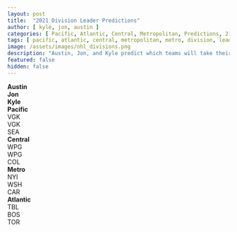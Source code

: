 ```yaml
---
layout: post
title:  "2021 Division Leader Predictions"
author: [ kyle, jon, austin ]
categories: [ Pacific, Atlantic, Central, Metropolitan, Predictions, 21-22 Season ]
tags: [ pacific, atlantic, central, metropolitan, metro, division, leaders, nhl, prediction, podcast ]
image: /assets/images/nhl_divisions.png
description: "Austin, Jon, and Kyle predict which teams will take their divisions. Someone (potentailly many someones) might have to eat their words by the end of the season."
featured: false
hidden: false
---
```


<div class="row">
  <div class="col-xl-12">
  <div class="row">
    <div class="col">
      <div></div>
    </div>
    <div class="col">
      <b>Austin</b>
    </div>
    <div class="col">
      <b>Jon</b>
    </div>
    <div class="col">
      <b>Kyle</b>
    </div>
  </div>
  <div class="row border-top">
    <div class="col-xl-2">
      <b>Pacific</b>
    </div>
    <div class="col">
      VGK
    </div>
    <div class="col">
      VGK
    </div>
    <div class="col">
      SEA
    </div>
  </div>
  <div class="row border-top">
    <div class="col-xl-2">
      <b>Central</b>
    </div>
    <div class="col">
      WPG
    </div>
    <div class="col">
      WPG
    </div>
    <div class="col">
      COL
    </div>
  </div>
  <div class="row border-top">
    <div class="col-xl-2">
      <b>Metro</b>
    </div>
    <div class="col">
      NYI
    </div>
    <div class="col">
      WSH
    </div>
    <div class="col">
      CAR
    </div>
  </div>
  <div class="row border-top">
    <div class="col-xl-2">
      <b>Atlantic</b>
    </div>
    <div class="col">
      TBL
    </div>
    <div class="col">
      BOS
    </div>
    <div class="col">
      TOR
    </div>
  </div>
  </div>
</div>
